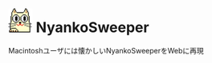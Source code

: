 <h1><img src="dist/icon.gif" height="48"> NyankoSweeper</h1>

Macintoshユーザには懐かしいNyankoSweeperをWebに再現

